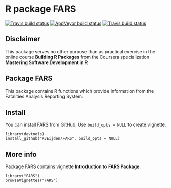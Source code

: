 # R package FARS 

<!-- badges: start -->
[![Travis build status](https://travis-ci.org/KvEijden/FARS.svg?branch=master)](https://travis-ci.org/KvEijden/FARS)
[![AppVeyor build status](https://ci.appveyor.com/api/projects/status/github/Jechu2/FARS?branch=master&svg=true)](https://ci.appveyor.com/project/Jechu2/FARS)
[![Travis build status](https://travis-ci.com/Jechu2/FARS.svg?branch=master)](https://travis-ci.com/Jechu2/FARS)
<!-- badges: end -->

## Disclaimer

This package serves no other purpose than as practical exercise in the online course **Building R Packages** from the Coursera specialization **Mastering Software Development in R**

## Package FARS

This package contains R functions which provide information from the Fatalities Analysis Reporting System.

## Install

You can install FARS from GitHub. Use `build_opts = NULL` to create vignette.

~~~~
library(devtools)
install_github("KvEijden/FARS", build_opts = NULL)
~~~~

## More info

Package FARS contains vignette **Introduction to FARS Package**.

~~~~
library("FARS")
browseVignettes("FARS")
~~~~




